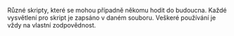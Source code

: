 Různé skripty, které se mohou případně někomu hodit do budoucna. Každé vysvětlení pro skript je zapsáno v daném  souboru. Veškeré používání je vždy na vlastní zodpovědnost.
